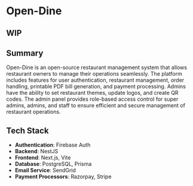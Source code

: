 # Open-Dine

## WIP

## Summary

Open-Dine is an open-source restaurant management system that allows restaurant owners to manage their operations seamlessly. The platform includes features for user authentication, restaurant management, order handling, printable PDF bill generation, and payment processing. Admins have the ability to set restaurant themes, update logos, and create QR codes. The admin panel provides role-based access control for super admins, admins, and staff to ensure efficient and secure management of restaurant operations.

## Tech Stack

- **Authentication**: Firebase Auth
- **Backend**: NestJS
- **Frontend**: Next.js, Vite
- **Database**: PostgreSQL, Prisma
- **Email Service**: SendGrid
- **Payment Processors**: Razorpay, Stripe
